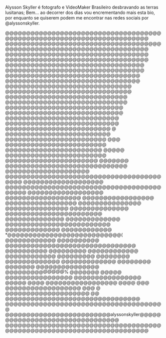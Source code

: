 Alysson Skyller é fotografo e VideoMaker Brasileiro desbravando as terras lusitanas;
Bem... ao decorrer dos dias vou encrementando mais esta bio,
por enquanto se quiserem podem me encontrar nas redes sociais por @alyssonskyller.

@@@@@@@@@@@@@@@@@@@@@@@@@@@@@@@@@@@@@@@@@@@@@@@@@@@@@@@@@@@@@@@@@@@@@@@
@@@@@@@@@@@@@@@@@@@@@@@@@@@@@@@@@@@@@@@@@@@@@@@@@@@@@@@@@@@@@@@@@@@@@@@
@@@@@@@@@@@@@@@@@@@@@@@@@@@@@@@@@@   @@@@@@@@@@@@@@@@@@@@@@@@@@@@@@@@@@
@@@@@@@@@@@@@@@@@@@@@@@@@@@@@@@@@     @@@@@@@@@@@@@@@@@@@@@@@@@@@@@@@@@
@@@@@@@@@@@@@@@@@@@@@@@@@@@@@@@@       @@@@@@@@@@@@@@@@@@@@@@@@@@@@@@@@
@@@@@@@@@@@@@@@@@@@@@@@@@@@@@@           @@@@@@@@@@@@@@@@@@@@@@@@@@@@@@
@@@@@@@@@@@@@@@@@@@@@@@@@@@@@             @@@@@@@@@@@@@@@@@@@@@@@@@@@@@
@@@@@@@@@@@@@@@@@@@@@@@@@@@@               @@@@@@@@@@@@@@@@@@@@@@@@@@@@
@@@@@@@@@@@@@@@@@@@@@@@@@@@                 @@@@@@@@@@@@@@@@@@@@@@@@@@@
@@@@@@@@@@@@@@@@@@@@@@@@@          @          @@@@@@@@@@@@@@@@@@@@@@@@@
@@@@@@@@@@@@@@@@@@@@@@@@          @@@          @@@@@@@@@@@@@@@@@@@@@@@@
@@@@@@@@@@@@@@@@@@@@@@@          @@@@@         @@@@@@@@@@@@@@@@@@@@@@@@
@@@@@@@@@@@@@@@@@@@@@@          @@@@@@@   @@@@@@@@@@@@@@@@@@@@@@@@@@@@@
@@@@@@@@@@@@@@@@@@@@          @@@@@@@@@@@@@@@@@@@@@@@@@@@@@@@@@@@@@@@@@
@@@@@@@@@@@@@@@@@@@          @@@@@@@@@@@@@@@@@@@@@@@@@@@@@@@@@@@@@@@@@@
@@@@@@@@@@@@@@@@@@                                   @@@@@@@@@@@@@@@@@@
@@@@@@@@@@@@@@@@@                                     @@@@@@@@@@@@@@@@@
@@@@@@@@@@@@@@@                                         @@@@@@@@@@@@@@@
@@@@@@@@@@@@@@          @@@@@@@@@@@@@@@@@@@@@@@          @@@@@@@@@@@@@@
@@@@@@@@@@@@@          @@@@@@@@@@@@@@@@@@@@@@@@@          @@@@@@@@@@@@@
@@@@@@@@@@@@         *@@@@@@@@@@@@@@@@@@@@@@@@@@@(         @@@@@@@@@@@@
@@@@@@@@@@          @@@@@@@@@@@@@@@@@@@@@@@@@@@@@@@          @@@@@@@@@@
@@@@@@@@@          @@@@@@@@@@@@         @@@@@@@@@@@@          @@@@@@@@@
@@@@@@@@          @@@@@@@@@@@@@         @@@@@@@@@@@@@          @@@@@@@@
@@@@@@@         @@@@@@@@@@@@@@@         @@@@@@@@@@@@@@%         @@@@@@@
@@@@@          @@@@@@@@@@@@@@@@         @@@@@@@@@@@@@@@@          @@@@@
@@@@          @@@@@@@@@@@@@@@@@                                    @@@@
@@@          @@@@@@@@@@@@@@@@@@                                     @@@
@          @@@@@@@@@@@@@@@@@@@@                                      @@
@@@@@@@@@@@@@@@@@@@@@@@@@@@@@@@@ @@@@@@@@@@@@@@@@@@@@@@@@@@@@@@@@@@@@@@
@@@@@@@@@@@@@@@@@@@@@@@@@alyssonskyller@@@@@@@@@@@@@@@@@@@@@@@@@@@@@@@@
@@@@@@@@@@@@@@@@@@@@@@@@@@@@@@@@@@@@@@@@@@@@@@@@@@@@@@@@@@@@@@@@@@@@@@@
